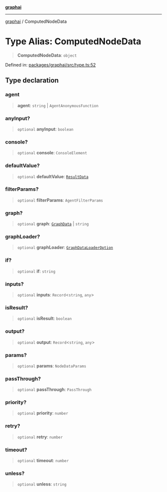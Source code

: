 [**graphai**](../README.md)

***

[graphai](../globals.md) / ComputedNodeData

# Type Alias: ComputedNodeData

> **ComputedNodeData**: `object`

Defined in: [packages/graphai/src/type.ts:52](https://github.com/kawamataryo/graphai/blob/e8a7b825cfe5b60039202cad9c90359642833517/packages/graphai/src/type.ts#L52)

## Type declaration

### agent

> **agent**: `string` \| `AgentAnonymousFunction`

### anyInput?

> `optional` **anyInput**: `boolean`

### console?

> `optional` **console**: `ConsoleElement`

### defaultValue?

> `optional` **defaultValue**: [`ResultData`](ResultData.md)

### filterParams?

> `optional` **filterParams**: `AgentFilterParams`

### graph?

> `optional` **graph**: [`GraphData`](GraphData.md) \| `string`

### graphLoader?

> `optional` **graphLoader**: [`GraphDataLoaderOption`](GraphDataLoaderOption.md)

### if?

> `optional` **if**: `string`

### inputs?

> `optional` **inputs**: `Record`\<`string`, `any`\>

### isResult?

> `optional` **isResult**: `boolean`

### output?

> `optional` **output**: `Record`\<`string`, `any`\>

### params?

> `optional` **params**: `NodeDataParams`

### passThrough?

> `optional` **passThrough**: `PassThrough`

### priority?

> `optional` **priority**: `number`

### retry?

> `optional` **retry**: `number`

### timeout?

> `optional` **timeout**: `number`

### unless?

> `optional` **unless**: `string`
